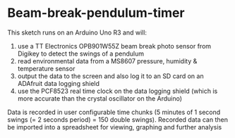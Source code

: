 # Beam-break-pendulum-timer

This sketch runs on an Arduino Uno R3 and will:
1) use a TT Electronics OPB901W55Z beam break photo sensor from Digikey to detect the swings of a pendulum
2) read environmental data from a MS8607 pressure, humidity & temperature sensor
3) output the data to the screen and also log it to an SD card on an ADAfruit data logging shield
4) use the PCF8523 real time clock on the data logging shield (which is more accurate than the crystal oscillator on the Arduino)

Data is recorded in user configurable time chunks (5 minutes of 1 second swings (= 2 seconds period) = 150 double swings).
Recorded data can then be imported into a spreadsheet for viewing, graphing and further analysis
  
